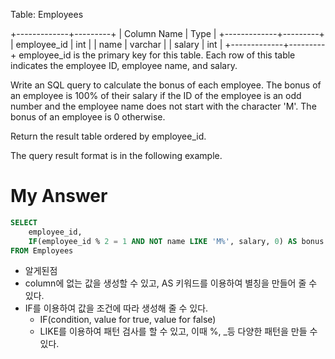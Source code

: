 Table: Employees

+-------------+---------+
| Column Name | Type    |
+-------------+---------+
| employee_id | int     |
| name        | varchar |
| salary      | int     |
+-------------+---------+
employee_id is the primary key for this table.
Each row of this table indicates the employee ID, employee name, and salary.
 

Write an SQL query to calculate the bonus of each employee. The bonus of an employee is 100% of their salary if the ID of the employee is an odd number and the employee name does not start with the character 'M'. The bonus of an employee is 0 otherwise.

Return the result table ordered by employee_id.

The query result format is in the following example.

# My Answer 
```sql
SELECT 
    employee_id, 
    IF(employee_id % 2 = 1 AND NOT name LIKE 'M%', salary, 0) AS bonus
FROM Employees
```
- 알게된점 
- column에 없는 값을 생성할 수 있고, AS 키워드를 이용하여 별칭을 만들어 줄 수 있다. 
- IF를 이용하여 값을 조건에 따라 생성해 줄 수 있다. 
    - IF(condition, value for true, value for false)
    - LIKE를 이용하여 패턴 검사를 할 수 있고, 이때 %, _등 다양한 패턴을 만들 수 있다. 
